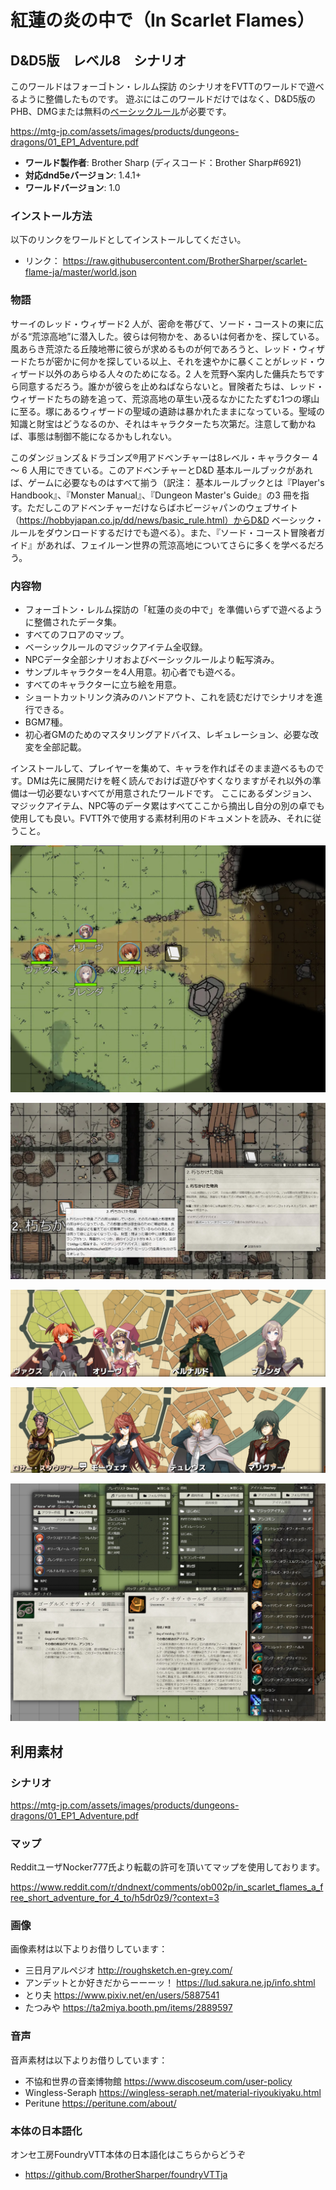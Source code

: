 # 紅蓮の炎の中で（In Scarlet Flames）
## D&D5版　レベル8　シナリオ

このワールドはフォーゴトン・レルム探訪 のシナリオをFVTTのワールドで遊べるように整備したものです。
遊ぶにはこのワールドだけではなく、D&D5版のPHB、DMGまたは無料の[ベーシックルール](https://hobbyjapan.co.jp/dd/news/basic_rule.html)が必要です。

https://mtg-jp.com/assets/images/products/dungeons-dragons/01_EP1_Adventure.pdf

* **ワールド製作者**: Brother Sharp (ディスコード：Brother Sharp#6921)
* **対応dnd5eバージョン**: 1.4.1+
* **ワールドバージョン**: 1.0

### インストール方法

以下のリンクをワールドとしてインストールしてください。

* リンク： https://raw.githubusercontent.com/BrotherSharper/scarlet-flame-ja/master/world.json

### 物語
サーイのレッド・ウィザード2 人が、密命を帯びて、ソード・コーストの東に広がる“荒涼高地”に潜入した。彼らは何物かを、あるいは何者かを、探している。風あらき荒涼たる丘陵地帯に彼らが求めるものが何であろうと、レッド・ウィザードたちが密かに何かを探している以上、それを速やかに暴くことがレッド・ウィザード以外のあらゆる人々のためになる。2 人を荒野へ案内した傭兵たちですら同意するだろう。誰かが彼らを止めねばならないと。冒険者たちは、レッド・ウィザードたちの跡を追って、荒涼高地の草生い茂るなかにたたずむ1つの塚山に至る。塚にあるウィザードの聖域の遺跡は暴かれたままになっている。聖域の知識と財宝はどうなるのか、それはキャラクターたち次第だ。注意して動かねば、事態は制御不能になるかもしれない。

このダンジョンズ＆ドラゴンズ®用アドベンチャーは8レベル・キャラクター 4 〜 6 人用にできている。このアドベンチャーとD&D 基本ルールブックがあれば、ゲームに必要なものはすべて揃う（訳注： 基本ルールブックとは『Player's Handbook』、『Monster Manual』、『Dungeon Master's Guide』の3 冊を指す。ただしこのアドベンチャーだけならばホビージャパンのウェブサイト（https://hobbyjapan.co.jp/dd/news/basic_rule.html）からD&D ベーシック・ルールをダウンロードするだけでも遊べる）。また、『ソード・コースト冒険者ガイド』があれば、フェイルーン世界の荒涼高地についてさらに多くを学べるだろう。

### 内容物
* フォーゴトン・レルム探訪の「紅蓮の炎の中で」を準備いらずで遊べるように整備されたデータ集。
* すべてのフロアのマップ。
* ベーシックルールのマジックアイテム全収録。
* NPCデータ全部シナリオおよびベーシックルールより転写済み。
* サンプルキャラクターを4人用意。初心者でも遊べる。
* すべてのキャラクターに立ち絵を用意。
* ショートカットリンク済みのハンドアウト、これを読むだけでシナリオを進行できる。
* BGM7種。
* 初心者GMのためのマスタリングアドバイス、レギュレーション、必要な改変を全部記載。

インストールして、プレイヤーを集めて、キャラを作ればそのまま遊べるものです。DMは先に展開だけを軽く読んでおけば遊びやすくなりますがそれ以外の準備は一切必要ないすべてが用意されたワールドです。
ここにあるダンジョン、マジックアイテム、NPC等のデータ累はすべてここから摘出し自分の別の卓でも使用しても良い。FVTT外で使用する素材利用のドキュメントを読み、それに従うこと。

![image1](https://raw.githubusercontent.com/BrotherSharper/scarlet-flame-ja/master/images/Promo0.jpg)

![image2](https://raw.githubusercontent.com/BrotherSharper/scarlet-flame-ja/master/images/Promo1.jpg)

![image3](https://raw.githubusercontent.com/BrotherSharper/scarlet-flame-ja/master/images/Promo2.jpg)

![image4](https://raw.githubusercontent.com/BrotherSharper/scarlet-flame-ja/master/images/Promo3.jpg)

![image5](https://raw.githubusercontent.com/BrotherSharper/scarlet-flame-ja/master/images/Promo4.jpg)

## 利用素材
### シナリオ
https://mtg-jp.com/assets/images/products/dungeons-dragons/01_EP1_Adventure.pdf

### マップ
RedditユーザNocker777氏より転載の許可を頂いてマップを使用しております。

https://www.reddit.com/r/dndnext/comments/ob002p/in_scarlet_flames_a_free_short_adventure_for_4_to/h5dr0z9/?context=3

### 画像
画像素材は以下よりお借りしています：

* 三日月アルペジオ
http://roughsketch.en-grey.com/
* アンデットとか好きだからーーーッ！
https://lud.sakura.ne.jp/info.shtml
* とり夫
https://www.pixiv.net/en/users/5887541
* たつみや
https://ta2miya.booth.pm/items/2889597

### 音声
音声素材は以下よりお借りしています：

* 不協和世界の音楽博物館
https://www.discoseum.com/user-policy
* Wingless-Seraph
https://wingless-seraph.net/material-riyoukiyaku.html
* Peritune
https://peritune.com/about/

### 本体の日本語化
オンセ工房FoundryVTT本体の日本語化はこちらからどうぞ

* https://github.com/BrotherSharper/foundryVTTja